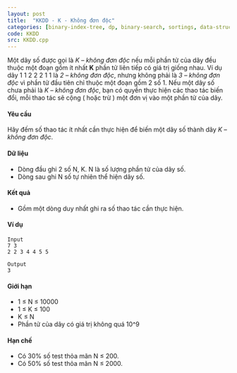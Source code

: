 ```yaml
---
layout: post
title:  "KKDD - K - Không đơn độc"
categories: [binary-index-tree, dp, binary-search, sortings, data-structure]
code: KKDD
src: KKDD.cpp
---
```




Một dãy số được gọi là _K – không đơn độc_ nếu mỗi phần tử của dãy đều thuộc một đoạn gồm ít nhất **K** phần tử liên tiếp có giá trị giống nhau. Ví dụ dãy 1 1 2 2 2 1 1 là _2 – không đơn độc_, nhưng không phải là _3 – không đơn độc_ vì phần tử đầu tiên chỉ thuộc một đoạn gồm 2 số 1. Nếu một dãy số chưa phải là _K – không đơn độc_, bạn có quyền thực hiện các thao tác biến đổi, mỗi thao tác sẽ cộng ( hoặc trừ ) một đơn vị vào một phần tử của dãy.

#### Yêu cầu

Hãy đếm số thao tác ít nhất cần thực hiện để biến một dãy số thành dãy _K – không đơn độc_.

#### Dữ liệu

*   Dòng đầu ghi 2 số N, K. N là số lượng phần tử của dãy số.
*   Dòng sau ghi N số tự nhiên thể hiện dãy số.

#### Kết quả

*   Gồm một dòng duy nhất ghi ra số thao tác cần thực hiện.

#### Ví dụ

```
Input
7 3
2 2 3 4 4 5 5

Output
3

```

#### Giới hạn

*   1 ≤ N ≤ 10000
*   1 ≤ K ≤ 100
*   K ≤ N
*   Phần tử của dãy có giá trị không quá 10^9

#### Hạn chế

*   Có 30% số test thỏa mãn N ≤ 200.
*   Có 50% số test thỏa mãn N ≤ 2000.

<!--more-->


